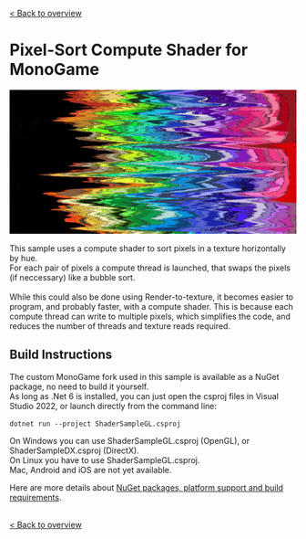 [< Back to overview](https://github.com/cpt-max/MonoGame-Shader-Samples/tree/overview)

# Pixel-Sort Compute Shader for MonoGame

![Screenshots](https://github.com/cpt-max/MonoGame-Shader-Samples/blob/overview/Screenshots/PixelSort.jpg?raw=true)

This sample uses a compute shader to sort pixels in a texture horizontally by hue.<br>
For each pair of pixels a compute thread is launched, that swaps the pixels (if neccessary) like a bubble sort.<br><br>
While this could also be done using Render-to-texture, it becomes easier to program, and probably faster, with a compute shader. This is because each compute thread can write to multiple pixels, which simplifies the code, and reduces the number of threads and texture reads required.  

## Build Instructions
The custom MonoGame fork used in this sample is available as a NuGet package, no need to build it yourself.<br>
As long as .Net 6 is installed, you can just open the csproj files in Visual Studio 2022, or launch directly from the command line:
```
dotnet run --project ShaderSampleGL.csproj
```
On Windows you can use ShaderSampleGL.csproj (OpenGL), or ShaderSampleDX.csproj (DirectX).<br>
On Linux you have to use ShaderSampleGL.csproj.<br>
Mac, Android and iOS are not yet available.

Here are more details about [NuGet packages, platform support and build requirements](https://github.com/cpt-max/Docs/blob/master/Build%20Requirements.md).
<br><br>

[< Back to overview](https://github.com/cpt-max/MonoGame-Shader-Samples/tree/overview)




